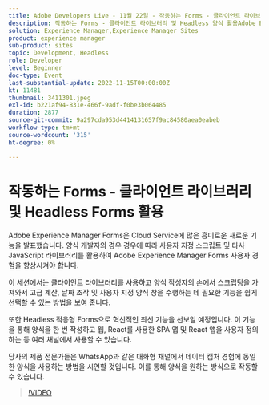 ```yaml
---
title: Adobe Developers Live - 11월 22일 - 작동하는 Forms - 클라이언트 라이브러리 및 Headless Forms 활용
description: 작동하는 Forms - 클라이언트 라이브러리 및 Headless 양식 활용Adobe Experience Manager Forms은 Cloud Service에 많은 흥미로운 새로운 기능을 발표했습니다. Forms 개발자의 경우 사용자 지정 스크립트 및 타사 JavaScript 라이브러리를 활용하여 Adobe Experience Manager Forms 사용자 경험을 향상시켜야 하는 경우가 있습니다. 이 세션에서는 클라이언트 라이브러리를 사용하고 양식 작성자의 손에서 스크립팅을 가져와서 고급 계산, 날짜 조작 및 사용자 지정 양식 창을 수행하는 데 필요한 기능을 쉽게 선택할 수 있는 방법을 보여 줍니다.또한 양식을 한 번 작성하고 웹, SPA 앱을 사용하여 React를 사용하는 앱을 비롯한 여러 채널에서 사용할 수 있는 Headless Adaptive Forms을 사용하여 최신 혁신 기술을 선보일 예정입니다. 제품 전문가들은 WhatsApp과 같은 대화형 채널에서 데이터 캡처 경험에 동일한 양식을 사용하는 방법을 보여 줍니다. 이를 통해 양식을 원하는 방식으로 사용할 수 있습니다.
solution: Experience Manager,Experience Manager Sites
product: experience manager
sub-product: sites
topic: Development, Headless
role: Developer
level: Beginner
doc-type: Event
last-substantial-update: 2022-11-15T00:00:00Z
kt: 11481
thumbnail: 3411301.jpeg
exl-id: b221af94-831e-466f-9adf-f0be3b064485
duration: 2877
source-git-commit: 9a297cda953d4414131657f9ac84580aea0eabeb
workflow-type: tm+mt
source-wordcount: '315'
ht-degree: 0%

---
```


# 작동하는 Forms - 클라이언트 라이브러리 및 Headless Forms 활용

Adobe Experience Manager Forms은 Cloud Service에 많은 흥미로운 새로운 기능을 발표했습니다. 양식 개발자의 경우 경우에 따라 사용자 지정 스크립트 및 타사 JavaScript 라이브러리를 활용하여 Adobe Experience Manager Forms 사용자 경험을 향상시켜야 합니다.

이 세션에서는 클라이언트 라이브러리를 사용하고 양식 작성자의 손에서 스크립팅을 가져와서 고급 계산, 날짜 조작 및 사용자 지정 양식 창을 수행하는 데 필요한 기능을 쉽게 선택할 수 있는 방법을 보여 줍니다.

또한 Headless 적응형 Forms으로 혁신적인 최신 기능을 선보일 예정입니다. 이 기능을 통해 양식을 한 번 작성하고 웹, React를 사용한 SPA 앱 및 React 앱을 사용자 정의하는 등 여러 채널에서 사용할 수 있습니다.

당사의 제품 전문가들은 WhatsApp과 같은 대화형 채널에서 데이터 캡처 경험에 동일한 양식을 사용하는 방법을 시연할 것입니다. 이를 통해 양식을 원하는 방식으로 작동할 수 있습니다.

>[!VIDEO](https://video.tv.adobe.com/v/3411301/?quality=12&learn=on)
